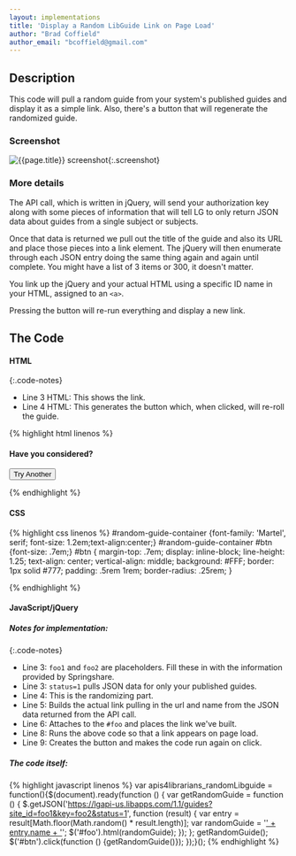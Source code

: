 ```yaml
---
layout: implementations
title: 'Display a Random LibGuide Link on Page Load'
author: "Brad Coffield"
author_email: "bcoffield@gmail.com"
---
```


## Description

This code will pull a random guide from your system's published guides and display it as a simple link. Also, there's a button that will regenerate the randomized guide.

### Screenshot

![{{page.title}} screenshot]({{site.baseurl}}/assets/{{page.title}}-screenshot.jpg){:.screenshot}

### More details

The API call, which is written in jQuery, will send your authorization key along with some pieces of information that will tell LG to only return JSON data about guides from a single subject or subjects.

Once that data is returned we pull out the title of the guide and also its URL and place those pieces into a link element. The jQuery will then enumerate through each JSON entry doing the same thing again and again until complete. You might have a list of 3 items or 300, it doesn't matter.

You link up the jQuery and your actual HTML using a specific ID name in your HTML, assigned to an `<a>`.

Pressing the button will re-run everything and display a new link.

## The Code

#### HTML

{:.code-notes}

* Line 3 HTML: This shows the link.
* Line 4 HTML: This generates the button which, when clicked, will re-roll the guide.

{% highlight html linenos %}

<div id="random-guide-container">
    <h4>Have you considered?</h4>
    <div id="foo"></div>
    <input type="button" id="btn" value="Try Another" />
</div>

{% endhighlight %}

#### CSS

{% highlight css linenos %}
#random-guide-container {font-family: 'Martel', serif; font-size: 1.2em;text-align:center;}
#random-guide-container #btn {font-size: .7em;}
#btn { margin-top: .7em; display: inline-block; line-height: 1.25; text-align: center; vertical-align: middle; background: #FFF; border: 1px solid #777; padding: .5rem 1rem; border-radius: .25rem; }

{% endhighlight %}

#### JavaScript/jQuery

##### Notes for implementation:

{:.code-notes}

* Line 3: `foo1` and `foo2` are placeholders. Fill these in with the information provided by Springshare.
* Line 3: `status=1` pulls JSON data for only your published guides.
* Line 4: This is the randomizing part.
* Line 5: Builds the actual link pulling in the url and name from the JSON data returned from the API call.
* Line 6: Attaches to the `#foo` and places the link we've built.
* Line 8: Runs the above code so that a link appears on page load.
* Line 9: Creates the button and makes the code run again on click.

##### The code itself:

{% highlight javascript linenos %}
var apis4librarians_randomLibguide = function(){$(document).ready(function () {
var getRandomGuide = function () {
$.getJSON('https://lgapi-us.libapps.com/1.1/guides?site_id=foo1&key=foo2&status=1', function (result) {
var entry = result[Math.floor(Math.random() * result.length)];
var randomGuide = '<a href="' + entry.url + '">' + entry.name + '</a>';
$('#foo').html(randomGuide);
}); };
getRandomGuide();
$('#btn').click(function () {getRandomGuide()}); });}();
{% endhighlight %}

